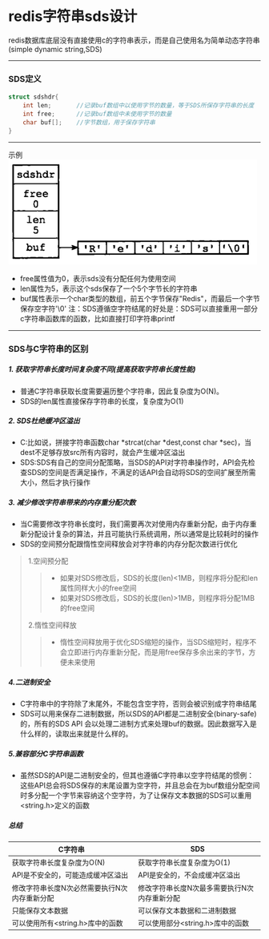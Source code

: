 
# redis字符串sds设计
redis数据库底层没有直接使用c的字符串表示，而是自己使用名为简单动态字符串(simple dynamic string,SDS)   
**** 
### SDS定义
```c++
struct sdshdr{
    int len;       //记录buf数组中以使用字节的数量，等于SDS所保存字符串的长度
    int free;      //记录buf数组中未使用字节的数量
    char buf[];    //字节数组，用于保存字符串 
}
```
****
示例  
![image.png](./image/redis/sds.png)
* free属性值为0，表示sds没有分配任何为使用空间
* len属性为5，表示这个sds保存了一个5个字节长的字符串
* buf属性表示一个char类型的数组，前五个字节保存"Redis"，而最后一个字节保存空字符'\0'
 注：SDS遵循空字符结尾的好处是：SDS可以直接重用一部分c字符串函数库的函数，比如直接打印字符串printf
****
### SDS与C字符串的区别
##### 1. 获取字符串长度时间复杂度不同(提高获取字符串长度性能)
* 普通C字符串获取长度需要遍历整个字符串，因此复杂度为O(N)。
* SDS的len属性直接保存字符串的长度，复杂度为O(1)
##### 2. SDS杜绝缓冲区溢出
* C:比如说，拼接字符串函数char *strcat(char *dest,const char *sec)，当dest不足够存放src所有内容时，就会产生缓冲区溢出
* SDS:SDS有自己的空间分配策略，当SDS的API对字符串操作时，API会先检查SDS的空间是否满足操作，不满足的话API会自动将SDS的空间扩展至所需大小，然后才执行操作
##### 3. 减少修改字符串带来的内存重分配次数
* 当C需要修改字符串长度时，我们需要再次对使用内存重新分配，由于内存重新分配设计复杂的算法，并且可能执行系统调用，所以通常是比较耗时的操作
* SDS的空间预分配跟惰性空间释放会对字符串的内存分配次数进行优化
> 1.空间预分配
>> * 如果对SDS修改后，SDS的长度(len)<1MB，则程序将分配和len属性同样大小的free空间
>> * 如果对SDS修改后，SDS的长度(len)>1MB，则程序将分配1MB的free空间
>
> 2.惰性空间释放
>> * 惰性空间释放用于优化SDS缩短的操作，当SDS缩短时，程序不会立即进行内存重新分配，而是用free保存多余出来的字节，方便未来使用
##### 4.二进制安全
* C字符串中的字符除了末尾外，不能包含空字符，否则会被识别成字符串结尾
* SDS可以用来保存二进制数据，所以SDS的API都是二进制安全(binary-safe)的，所有的SDS API 会以处理二进制方式来处理buf的数据。因此数据写入是什么样的，读取出来就是什么样的。
##### 5.兼容部分C字符串函数
* 虽然SDS的API是二进制安全的，但其也遵循C字符串以空字符结尾的惯例：这些API总会将SDS保存的末尾设置为空字符，并且总会在为buf数组分配空间时多分配一个字节来容纳这个空字符，为了让保存文本数据的SDS可以重用<string.h>定义的函数
##### 总结

| C字符串                    | SDS                     |
| ----------------------- | ----------------------- |
| 获取字符串长度复杂度为O(N)         | 获取字符串长度复杂度为O(1)         |
| API是不安全的，可能造成缓冲区溢出      | API是安全的，不会成缓冲区溢出        |
| 修改字符串长度N次必然需要执行N次内存重新分配 | 修改字符串长度N次最多需要执行N次内存重新分配 |
| 只能保存文本数据                | 可以保存文本数据和二进制数据          |
| 可以使用所有<string.h>库中的函数   | 可以使用部分<string.h>库中的函数   |